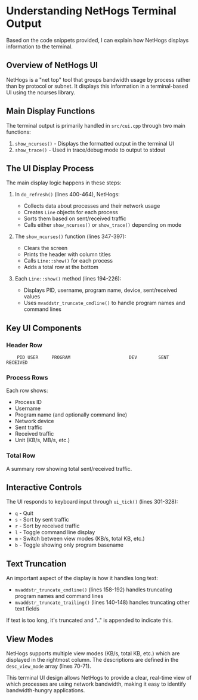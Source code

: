 # Understanding NetHogs Terminal Output

Based on the code snippets provided, I can explain how NetHogs displays information to the terminal.

## Overview of NetHogs UI

NetHogs is a "net top" tool that groups bandwidth usage by process rather than by protocol or subnet. It displays this information in a terminal-based UI using the ncurses library.

## Main Display Functions

The terminal output is primarily handled in `src/cui.cpp` through two main functions:

1. `show_ncurses()` - Displays the formatted output in the terminal UI
2. `show_trace()` - Used in trace/debug mode to output to stdout

## The UI Display Process

The main display logic happens in these steps:

1. In `do_refresh()` (lines 400-464), NetHogs:
   - Collects data about processes and their network usage
   - Creates `Line` objects for each process
   - Sorts them based on sent/received traffic
   - Calls either `show_ncurses()` or `show_trace()` depending on mode

2. The `show_ncurses()` function (lines 347-397):
   - Clears the screen
   - Prints the header with column titles
   - Calls `Line::show()` for each process
   - Adds a total row at the bottom

3. Each `Line::show()` method (lines 194-226):
   - Displays PID, username, program name, device, sent/received values
   - Uses `mvaddstr_truncate_cmdline()` to handle program names and command lines

## Key UI Components

### Header Row
```
    PID USER     PROGRAM                      DEV        SENT      RECEIVED       
```

### Process Rows
Each row shows:
- Process ID
- Username
- Program name (and optionally command line)
- Network device
- Sent traffic
- Received traffic
- Unit (KB/s, MB/s, etc.)

### Total Row
A summary row showing total sent/received traffic.

## Interactive Controls

The UI responds to keyboard input through `ui_tick()` (lines 301-328):
- `q` - Quit
- `s` - Sort by sent traffic
- `r` - Sort by received traffic
- `l` - Toggle command line display
- `m` - Switch between view modes (KB/s, total KB, etc.)
- `b` - Toggle showing only program basename

## Text Truncation

An important aspect of the display is how it handles long text:

- `mvaddstr_truncate_cmdline()` (lines 158-192) handles truncating program names and command lines
- `mvaddstr_truncate_trailing()` (lines 140-148) handles truncating other text fields

If text is too long, it's truncated and ".." is appended to indicate this.

## View Modes

NetHogs supports multiple view modes (KB/s, total KB, etc.) which are displayed in the rightmost column. The descriptions are defined in the `desc_view_mode` array (lines 70-71).

This terminal UI design allows NetHogs to provide a clear, real-time view of which processes are using network bandwidth, making it easy to identify bandwidth-hungry applications.